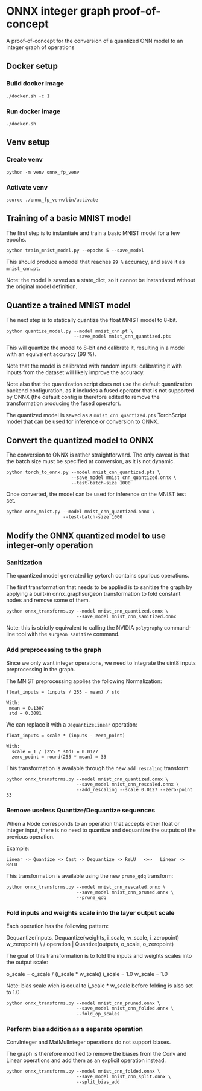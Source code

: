 # ONNX integer graph proof-of-concept
A proof-of-concept for the conversion of a quantized ONN model to an integer graph of operations

## Docker setup

### Build docker image

```
./docker.sh -c 1
```

### Run docker image

```
./docker.sh
```

## Venv setup

### Create venv

```
python -m venv onnx_fp_venv
```

### Activate venv

```
source ./onnx_fp_venv/bin/activate
```

## Training of a basic MNIST model

The first step is to instantiate and train a basic MNIST model for a few epochs.

```
python train_mnist_model.py --epochs 5 --save_model
```

This should produce a model that reaches `99 %` accuracy, and save it as `mnist_cnn.pt`.

Note: the model is saved as a state_dict, so it cannot be instantiated without
the original model definition.

## Quantize a trained MNIST model

The next step is to statically quantize the float MNIST model to 8-bit.

```
python quantize_model.py --model mnist_cnn.pt \
                         --save_model mnist_cnn_quantized.pts
```

This will quantize the model to 8-bit and calibrate it, resulting in a model
with an equivalent accuracy (99 %).

Note that the model is calibrated with random inputs: calibrating it with inputs
from the dataset will likely improve the accuracy.

Note also that the quantization script does not use the default quantization
backend configuration, as it includes a fused operator that is not supported
by ONNX (the default config is therefore edited to remove the transformation
producing the fused operator).

The quantized model is saved as a `mnist_cnn_quantized.pts` TorchScript model
that can be used for inference or conversion to ONNX.

## Convert the quantized model to ONNX

The conversion to ONNX is rather straightforward. The only caveat is that the
batch size must be specified at conversion, as it is not dynamic.

```
python torch_to_onnx.py --model mnist_cnn_quantized.pts \
                        --save_model mnist_cnn_quantized.onnx \
                        --test-batch-size 1000
```

Once converted, the model can be used for inference on the MNIST test set.

```
python onnx_mnist.py --model mnist_cnn_quantized.onnx \
                     --test-batch-size 1000
```

## Modify the ONNX quantized model to use integer-only operation

### Sanitization

The quantized model generated by pytorch contains spurious operations.

The first transformation that needs to be applied is to sanitize the graph by
applying a built-in onnx_graphsurgeon transformation to fold constant nodes and
remove some of them.

```
python onnx_transforms.py --model mnist_cnn_quantized.onnx \
                          --save_model mnist_cnn_sanitized.onnx
```

Note: this is strictly equivalent to calling the NVIDIA `polygraphy` command-line tool
with the `surgeon sanitize` command.

### Add preprocessing to the graph

Since we only want integer operations, we need to integrate the uint8 inputs preprocessing in the graph.

The MNIST preprocessing applies the following Normalization:

```
float_inputs = (inputs / 255 - mean) / std

With:
 mean = 0.1307
 std = 0.3081
```

We can replace it with a `DequantizeLinear` operation:

```
float_inputs = scale * (inputs - zero_point)

With:
  scale = 1 / (255 * std) = 0.0127
  zero_point = round(255 * mean) = 33
```

This transformation is available through the new `add_rescaling` transform:

```
python onnx_transforms.py --model mnist_cnn_quantized.onnx \
                          --save_model mnist_cnn_rescaled.onnx \
                          --add_rescaling --scale 0.0127 --zero-point 33
```

### Remove useless Quantize/Dequantize sequences

When a Node corresponds to an operation that accepts either float or integer
input, there is no need to quantize and dequantize the outputs of the previous
operation.

Example:

```
Linear -> Quantize -> Cast -> Dequantize -> ReLU   <=>   Linear -> ReLU
```

This transformation is available using the new `prune_qdq` transform:

```
python onnx_transforms.py --model mnist_cnn_rescaled.onnx \
                          --save_model mnist_cnn_pruned.onnx \
                          --prune_qdq
```

### Fold inputs and weights scale into the layer output scale

Each operation has the following pattern:

Dequantize(inputs,           Dequantize(weights,
           i_scale,                     w_scale,
           i_zeropoint)                 w_zeropoint)
                 \              /
                     operation
                         |
                      Quantize(outputs, o_scale, o_zeropoint)

The goal of this transformation is to fold the inputs and weights scales into
the output scale:

o_scale = o_scale / (i_scale * w_scale)
i_scale = 1.0
w_scale = 1.0

Note: bias scale wich is equal to i_scale * w_scale before folding is also set to 1.0

```
python onnx_transforms.py --model mnist_cnn_pruned.onnx \
                          --save_model mnist_cnn_folded.onnx \
                          --fold_op_scales
```

### Perform bias addition as a separate operation

ConvInteger and MatMulInteger operations do not support biases.

The graph is therefore modified to remove the biases from the Conv and Linear operations and
add them as an explicit operation instead.

```
python onnx_transforms.py --model mnist_cnn_folded.onnx \
                          --save_model mnist_cnn_split.onnx \
                          --split_bias_add
```
